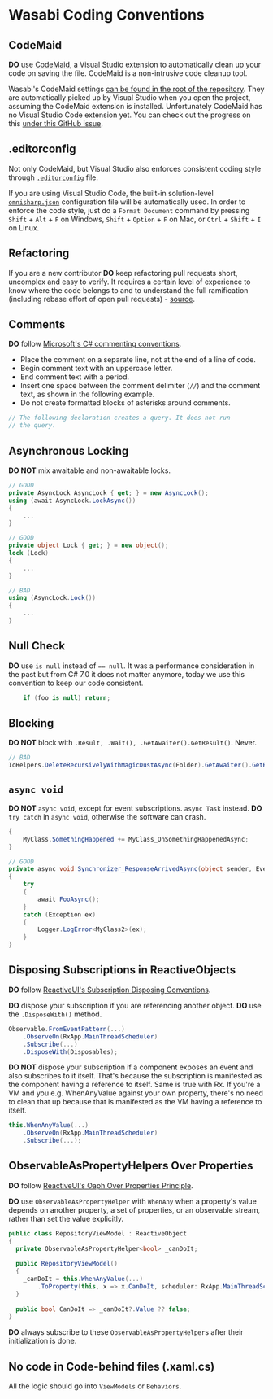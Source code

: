 # Wasabi Coding Conventions

## CodeMaid

**DO** use [CodeMaid](http://www.codemaid.net/),  a Visual Studio extension to automatically clean up your code on saving the file.
CodeMaid is a non-intrusive code cleanup tool.

Wasabi's CodeMaid settings [can be found in the root of the repository](https://github.com/zkSNACKs/WalletWasabi/blob/master/CodeMaid.config). They are automatically picked up by Visual Studio when you open the project, assuming the CodeMaid extension is installed. Unfortunately CodeMaid has no Visual Studio Code extension yet. You can check out the progress on this [under this GitHub issue](https://github.com/codecadwallader/codemaid/issues/273).

## .editorconfig

Not only CodeMaid, but Visual Studio also enforces consistent coding style through [`.editorconfig`](https://github.com/zkSNACKs/WalletWasabi/blob/master/.editorconfig) file.

If you are using Visual Studio Code, the built-in solution-level [`omnisharp.json`](https://github.com/zkSNACKs/WalletWasabi/blob/master/omnisharp.json) configuration file will be automatically used.
In order to enforce the code style, just do a `Format Document` command by pressing `Shift` + `Alt` + `F` on Windows, `Shift` + `Option` + `F` on Mac, or `Ctrl` + `Shift` + `I` on Linux.

## Refactoring

If you are a new contributor **DO** keep refactoring pull requests short, uncomplex and easy to verify. It requires a certain level of experience to know where the code belongs to and to understand the full ramification (including rebase effort of open pull requests) - [source](https://github.com/bitcoin/bitcoin/blob/master/CONTRIBUTING.md#refactoring).

## Comments

**DO** follow [Microsoft's C# commenting conventions](https://docs.microsoft.com/en-us/dotnet/csharp/programming-guide/inside-a-program/coding-conventions#commenting-conventions).

- Place the comment on a separate line, not at the end of a line of code.
- Begin comment text with an uppercase letter.
- End comment text with a period.
- Insert one space between the comment delimiter (`//`) and the comment text, as shown in the following example.
- Do not create formatted blocks of asterisks around comments.

```cs
// The following declaration creates a query. It does not run
// the query.
```

## Asynchronous Locking

**DO NOT** mix awaitable and non-awaitable locks.

```cs
// GOOD
private AsyncLock AsyncLock { get; } = new AsyncLock();
using (await AsyncLock.LockAsync())
{
	...
}

// GOOD
private object Lock { get; } = new object();
lock (Lock)
{
	...
}

// BAD
using (AsyncLock.Lock())
{
	...
}
```

## Null Check

**DO** use `is null` instead of `== null`. It was a performance consideration in the past but from C# 7.0 it does not matter anymore, today we use this convention to keep our code consistent.

```cs
	if (foo is null) return;
```

## Blocking

**DO NOT** block with `.Result, .Wait(), .GetAwaiter().GetResult()`. Never.

```cs
// BAD
IoHelpers.DeleteRecursivelyWithMagicDustAsync(Folder).GetAwaiter().GetResult();
```

## `async void`

**DO NOT** `async void`, except for event subscriptions. `async Task` instead.
**DO** `try catch` in `async void`, otherwise the software can crash.

```cs
{
	MyClass.SomethingHappened += MyClass_OnSomethingHappenedAsync;
}

// GOOD
private async void Synchronizer_ResponseArrivedAsync(object sender, EventArgs e)
{
	try
	{
		await FooAsync();
	}
	catch (Exception ex)
	{
		Logger.LogError<MyClass2>(ex);
	}
}
```

## Disposing Subscriptions in ReactiveObjects

**DO** follow [ReactiveUI's Subscription Disposing Conventions](https://reactiveui.net/docs/guidelines/framework/dispose-your-subscriptions).

**DO** dispose your subscription if you are referencing another object. **DO** use the `.DisposeWith()` method.

```cs
Observable.FromEventPattern(...)
	.ObserveOn(RxApp.MainThreadScheduler)
	.Subscribe(...)
	.DisposeWith(Disposables);
```

**DO NOT** dispose your subscription if a component exposes an event and also subscribes to it itself. That's because the subscription is manifested as the component having a reference to itself. Same is true with Rx. If you're a VM and you e.g. WhenAnyValue against your own property, there's no need to clean that up because that is manifested as the VM having a reference to itself.

```cs
this.WhenAnyValue(...)
	.ObserveOn(RxApp.MainThreadScheduler)
	.Subscribe(...);
```

## ObservableAsPropertyHelpers Over Properties

**DO** follow [ReactiveUI's Oaph Over Properties Principle](https://reactiveui.net/docs/guidelines/framework/prefer-oaph-over-properties).

**DO** use  `ObservableAsPropertyHelper` with `WhenAny` when a property's value depends on another property, a set of properties, or an observable stream, rather than set the value explicitly.

```cs
public class RepositoryViewModel : ReactiveObject
{
  private ObservableAsPropertyHelper<bool> _canDoIt;
  
  public RepositoryViewModel()
  {
    _canDoIt = this.WhenAnyValue(...)
		.ToProperty(this, x => x.CanDoIt, scheduler: RxApp.MainThreadScheduler);
  }
  
  public bool CanDoIt => _canDoIt?.Value ?? false;
}
```

**DO** always subscribe to these `ObservableAsPropertyHelper`s after their initialization is done.

## No code in Code-behind files (.xaml.cs)

All the logic should go into `ViewModels` or `Behaviors`.

